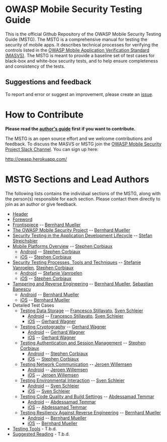 # OWASP Mobile Security Testing Guide

This is the official Github Repository of the OWASP Mobile Security Testing Guide (MSTG). The MSTG is a comprehensive manual for testing the security of mobile apps. It describes technical processes for verifying the controls listed in the [OWASP Mobile Application Verification Standard (MASVS)](https://github.com/OWASP/owasp-masvs). The MSTG is meant to provide a baseline set of test cases for black-box and white-box security tests, and to help ensure completeness and consistency of the tests.

## Suggestions and feedback

To report and error or suggest an improvement, please create an [issue](https://github.com/b-mueller/owasp-mstg/issues).

# How to Contribute

**Please read the [author's guide](https://github.com/b-mueller/owasp-mstg/blob/master/authors_guide.md) first if you want to contribute.**

The MSTG is an open source effort and we welcome contributions and feedback. To discuss the MASVS or MSTG join the [OWASP Mobile Security Project Slack Channel](https://owasp.slack.com/messages/project-mobile_omtg/details/). You can sign up here:

http://owasp.herokuapp.com/

# MSTG Sections and Lead Authors

The following lists contains the individual sections of the MSTG, along with the person(s) responsible for each section. Please contact them directly to join as an author or give feedback.

* [Header](Document/0x00-Header.md)
* [Foreword](Document/0x01-Foreword.md)
* [Frontispiece](Document/0x02-Frontispiece.md) -- [Bernhard Mueller](https://github.com/b-mueller)
* [The OWASP Mobile Security Project](Document/0x03-The-OWASP-Mobile-Security-Project.md) -- [Bernhard Mueller](https://github.com/b-mueller)
* [Security Testing in the Application Development Lifecycle](Document/0x03a-Security-Testing-SDLC.md) -- [Stefan Streichsbier](https://github.com/streichsbaer)
* [Mobile Platforms Overview](Document/0x04-Mobile-Platfoms-Overview.md)  --  [Stephen Corbiaux](https://github.com/stephenreda)
    * [Android](Document/0x04a-Android.md) -- [Stephen Corbiaux](https://github.com/stephenreda)
    * [iOS](Document/0x04b-iOS.md) -- [Stephen Corbiaux](https://github.com/stephenreda)
* [Security Testing Processes, Tools and Techniques](Document/0x05-Testing-Processes-and-Techniques.md) -- [Stefanie Vanroelen](https://github.com/grumpysnowwhite), [Stephen Corbiaux](https://github.com/stephenreda)
   * [Android](Document/0x05a-Testing-Process-and-Techniques-Android.md) -- [Stefanie Vanroelen](https://github.com/grumpysnowwhite)
   * [iOS](Document/0x05b-Testing-Process-and-Techniques-iOS.md) -- [Stephen Corbiaux](https://github.com/stephenreda) 
* [Tampering and Reverse Engineering](Document/0x06-Reverse-Engineering-and-Tampering.md) -- [Bernhard Mueller](https://github.com/b-mueller), [Sebastian Banescu](https://github.com/banescusebi)
   * [Android](Document/0x06a-Reverse-Engineering-and-Tampering-Android.md) -- [Bernhard Mueller](https://github.com/b-mueller)
   * [iOS](Document/0x06b-Reverse-Engineering-and-Tampering-iOS.md) -- [Bernhard Mueller](https://github.com/b-mueller)
* Detailed Test Cases
   * [Testing Data Storage](Document/Testcases/0x00_OMTG-DATAST.md) -- [Francesco Stillavato](https://github.com/litsnarf), [Sven Schleier](https://github.com/sushi2k)
      * [Android](Document/Testcases/0x00a_OMTG-DATAST_Android.md) -- [Francesco Stillavato](https://github.com/litsnarf), [Sven Schleier](https://github.com/sushi2k)
      * [iOS](Document/Testcases/0x00b_OMTG-DATAST_iOS.md) -- [Gerhard Wagner](https://github.com/thec00n)
   * [Testing Cryptography](Document/Testcases/0x01_OMTG-CRYPTO.md) --  [Gerhard Wagner](https://github.com/thec00n)
      * [Android](Document/Testcases/0x01a_OMTG-CRYPTO_Android.md) --  [Gerhard Wagner](https://github.com/thec00n)
      * [iOS](Document/Testcases/0x01b_OMTG-CRYPTO_iOS.md) --  [Gerhard Wagner](https://github.com/thec00n)
   * [Testing Authentication and Session Management](Document/Testcases/0x02_OMTG-AUTH.md) -- [Stephen Corbiaux](https://github.com/stephenreda)
      * [Android](Document/Testcases/0x02_OMTG-AUTH_Android.md) -- [Stephen Corbiaux](https://github.com/stephenreda)
      * [iOS](Document/Testcases/0x02_OMTG-AUTH_iOS.md) -- [Stephen Corbiaux](https://github.com/stephenreda)
   * [Testing Network Communication](Document/Testcases/0x03_OMTG-NET.md) -- [Jeroen Willemsen](https://github.com/commjoen)
      * [Android](Document/Testcases/0x03a_OMTG-NET_Android.md) -- [Jeroen Willemsen](https://github.com/commjoen)
      * [iOS](Document/Testcases/0x03b_OMTG-NET_iOS.md) -- [Jeroen Willemsen](https://github.com/commjoen)
   * [Testing Environmental Interaction](Document/0x04_OMTG-ENV.md) -- [Sven Schleier](https://github.com/sushi2k)
      * [Android](Document/Testcases/0x04a_OMTG-ENV_Android.md) -- [Sven Schleier](https://github.com/sushi2k)
      * [iOS](Document/Testcases/0x04b_OMTG-ENV_iOS.md) -- [Sven Schleier](https://github.com/sushi2k)
   * [Testing Code Quality and Build Settings](Document/Testcases/0x05_OMTG-CODE.md) -- [Abdessamad Temmar](https://github.com/TmmmmmR)
      * [Android](Document/Testcases/0x05a_OMTG-CODE_Android.md) -- [Abdessamad Temmar](https://github.com/TmmmmmR)
      * [iOS](Document/Testcases/0x05a_OMTG-CODE_Android.md) -- [Abdessamad Temmar](https://github.com/TmmmmmR)
   * [Testing Resiliency Against Reverse Engineering](Document/Testcases/0x06_OMTG-RARE.md) -- [Bernhard Mueller](https://github.com/b-mueller)
      * [Android](Document/Testcases/0x06a_OMTG-RARE_Android.md) -- [Bernhard Mueller](https://github.com/b-mueller)
      * [iOS](Document/Testcases/0x06b_OMTG-RARE_iOS.md) -- [Bernhard Mueller](https://github.com/b-mueller)
* [Testing Tools](Document/0x08-Testing-Tools.md) - T.b.d.
* [Suggested Reading](Document/0x09-Suggested-Reading.md) - T.b.d.
